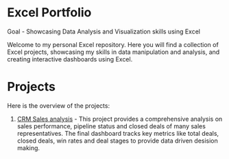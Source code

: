 # Excel Portfolio
Goal - Showcasing Data Analysis and Visualization skills using Excel

Welcome to my personal Excel repository. Here you will find a collection of Excel projects, showcasing my skills in data manipulation and analysis, and creating interactive dashboards using Excel.

# Projects

Here is the overview of the projects:

1. [CRM Sales analysis](https://github.com/Trevor20/Excel-Portfolio/tree/main/Project%201%20-%20CRM%20Sales%20Analysis) - This project provides a comprehensive analysis on sales performance, pipeline status and closed deals of many sales representatives. The final dashboard tracks key metrics like total deals, closed deals, win rates and deal stages to provide data driven desision making.   
